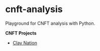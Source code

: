 # cnft-analysis
Playground for CNFT analysis with Python.

**CNFT Projects**
- [Clay Nation](https://github.com/attadje/cnft-analysis/tree/main/CNFT_Projects/Clay%20Nation%20by%20Clay%20Mates)

